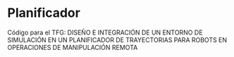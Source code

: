 # Planificador

Código para el TFG: DISEÑO E INTEGRACIÓN DE UN ENTORNO DE SIMULACIÓN EN UN PLANIFICADOR DE TRAYECTORIAS PARA ROBOTS EN OPERACIONES DE MANIPULACIÓN REMOTA
